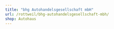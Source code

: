 ```yaml
---
title: "bhg Autohandelsgesellschaft mbH"
url: /rottweil/bhg-autohandelsgesellschaft-mbh/
shop: Autohaus
---
```


